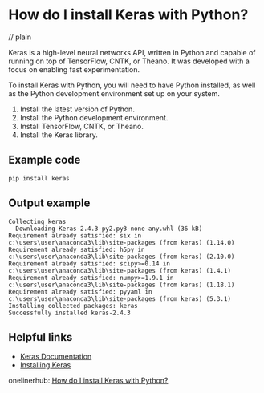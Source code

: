 # How do I install Keras with Python?
// plain

Keras is a high-level neural networks API, written in Python and capable of running on top of TensorFlow, CNTK, or Theano. It was developed with a focus on enabling fast experimentation.

To install Keras with Python, you will need to have Python installed, as well as the Python development environment set up on your system.

1. Install the latest version of Python.
2. Install the Python development environment.
3. Install TensorFlow, CNTK, or Theano.
4. Install the Keras library.

## Example code

```
pip install keras
```
## Output example

```
Collecting keras
  Downloading Keras-2.4.3-py2.py3-none-any.whl (36 kB)
Requirement already satisfied: six in c:\users\user\anaconda3\lib\site-packages (from keras) (1.14.0)
Requirement already satisfied: h5py in c:\users\user\anaconda3\lib\site-packages (from keras) (2.10.0)
Requirement already satisfied: scipy>=0.14 in c:\users\user\anaconda3\lib\site-packages (from keras) (1.4.1)
Requirement already satisfied: numpy>=1.9.1 in c:\users\user\anaconda3\lib\site-packages (from keras) (1.18.1)
Requirement already satisfied: pyyaml in c:\users\user\anaconda3\lib\site-packages (from keras) (5.3.1)
Installing collected packages: keras
Successfully installed keras-2.4.3
```

## Helpful links
- [Keras Documentation](https://keras.io/api/)
- [Installing Keras](https://keras.io/#installation)

onelinerhub: [How do I install Keras with Python?](https://onelinerhub.com/python-keras/how-do-i-install-keras-with-python)